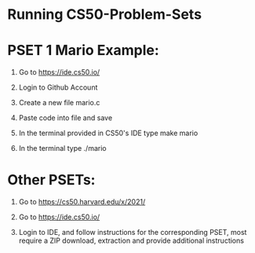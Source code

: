 # Running CS50-Problem-Sets

# PSET 1 Mario Example:

1. Go to https://ide.cs50.io/

2. Login to Github Account 

3. Create a new file mario.c

4. Paste code into file and save

5. In the terminal provided in CS50's IDE type make mario

6. In the terminal type ./mario


# Other PSETs:

1. Go to https://cs50.harvard.edu/x/2021/

2. Go to https://ide.cs50.io/

3. Login to IDE, and follow instructions for the corresponding PSET, most require a ZIP download, extraction and provide additional instructions

